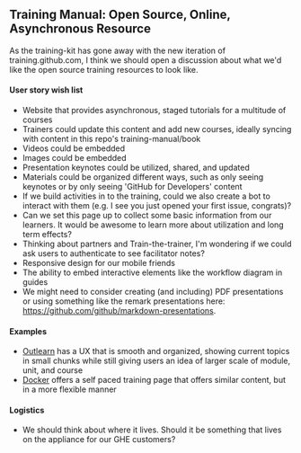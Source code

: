 ## Training Manual: Open Source, Online, Asynchronous Resource

As the training-kit has gone away with the new iteration of training.github.com, I think we should open a discussion about what we'd like the open source training resources to look like.

#### User story wish list
- Website that provides asynchronous, staged tutorials for a multitude of courses
- Trainers could update this content and add new courses, ideally syncing with content in this repo's training-manual/book  
- Videos could be embedded
- Images could be embedded
- Presentation keynotes could be utilized, shared, and updated 
- Materials could be organized different ways, such as only seeing keynotes or by only seeing 'GitHub for Developers' content
- If we build activities in to the training, could we also create a bot to interact with them (e.g. I see you just opened your first issue, congrats)?
- Can we set this page up to collect some basic information from our learners. It would be awesome to learn more about utilization and long term effects?
- Thinking about partners and Train-the-trainer, I'm wondering if we could ask users to authenticate to see facilitator notes?
- Responsive design for our mobile friends
- The ability to embed interactive elements like the workflow diagram in guides
- We might need to consider creating (and including) PDF presentations or using something like the remark presentations here: https://github.com/github/markdown-presentations.

#### Examples
- [Outlearn](https://www.outlearn.com/learn/jonathanfmills/advanced-js) has a UX that is smooth and organized, showing current topics in small chunks while still giving users an idea of larger scale of module, unit, and course
- [Docker](https://training.docker.com/self-paced-training) offers a self paced training page that offers similar content, but in a more flexible manner

#### Logistics
- We should think about where it lives. Should it be something that lives on the appliance for our GHE customers?


